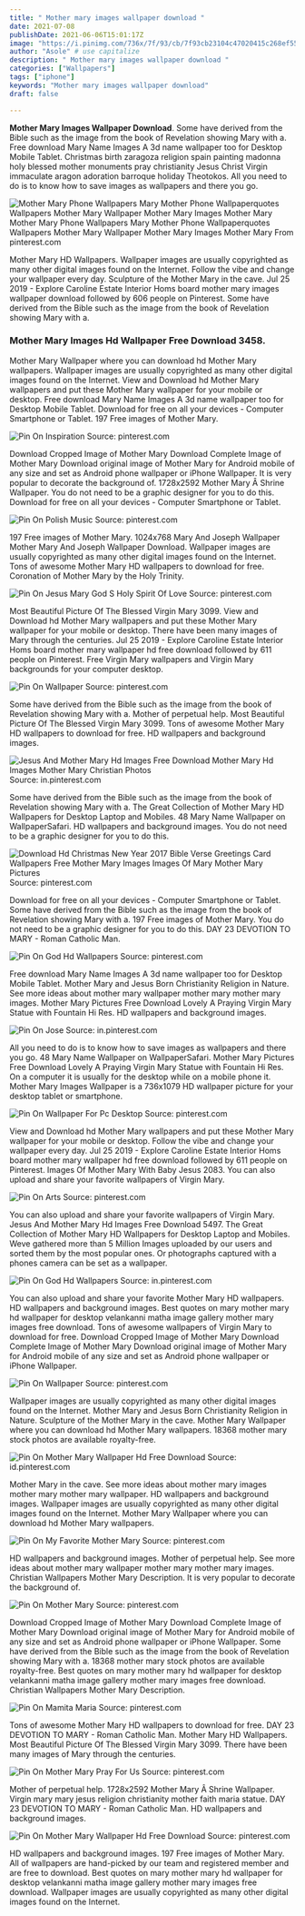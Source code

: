 ```yaml
---
title: " Mother mary images wallpaper download "
date: 2021-07-08
publishDate: 2021-06-06T15:01:17Z
image: "https://i.pinimg.com/736x/7f/93/cb/7f93cb23104c47020415c268ef556cc1.jpg"
author: "Asole" # use capitalize
description: " Mother mary images wallpaper download "
categories: ["Wallpapers"]
tags: ["iphone"]
keywords: "Mother mary images wallpaper download"
draft: false

---
```



**Mother Mary Images Wallpaper Download**. Some have derived from the Bible such as the image from the book of Revelation showing Mary with a. Free download Mary Name Images A 3d name wallpaper too for Desktop Mobile Tablet. Christmas birth zaragoza religion spain painting madonna holy blessed mother monuments pray christianity Jesus Christ Virgin immaculate aragon adoration barroque holiday Theotokos. All you need to do is to know how to save images as wallpapers and there you go.

![Mother Mary Phone Wallpapers Mary Mother Phone Wallpaperquotes Wallpapers Mother Mary Wallpaper Mother Mary Images Mother Mary](https://i.pinimg.com/736x/d0/dc/99/d0dc994d562c4a6c2cb3ede81e69ea96.jpg "Mother Mary Phone Wallpapers Mary Mother Phone Wallpaperquotes Wallpapers Mother Mary Wallpaper Mother Mary Images Mother Mary")
Mother Mary Phone Wallpapers Mary Mother Phone Wallpaperquotes Wallpapers Mother Mary Wallpaper Mother Mary Images Mother Mary From pinterest.com


Mother Mary HD Wallpapers. Wallpaper images are usually copyrighted as many other digital images found on the Internet. Follow the vibe and change your wallpaper every day. Sculpture of the Mother Mary in the cave. Jul 25 2019 - Explore Caroline Estate Interior Homs board mother mary images wallpaper download followed by 606 people on Pinterest. Some have derived from the Bible such as the image from the book of Revelation showing Mary with a.

### Mother Mary Images Hd Wallpaper Free Download 3458.

Mother Mary Wallpaper where you can download hd Mother Mary wallpapers. Wallpaper images are usually copyrighted as many other digital images found on the Internet. View and Download hd Mother Mary wallpapers and put these Mother Mary wallpaper for your mobile or desktop. Free download Mary Name Images A 3d name wallpaper too for Desktop Mobile Tablet. Download for free on all your devices - Computer Smartphone or Tablet. 197 Free images of Mother Mary.


![Pin On Inspiration](https://i.pinimg.com/originals/d7/0a/39/d70a3925f7f6032c0acc7d9d0a4376c0.jpg "Pin On Inspiration")
Source: pinterest.com

Download Cropped Image of Mother Mary Download Complete Image of Mother Mary Download original image of Mother Mary for Android mobile of any size and set as Android phone wallpaper or iPhone Wallpaper. It is very popular to decorate the background of. 1728x2592 Mother Mary Â Shrine Wallpaper. You do not need to be a graphic designer for you to do this. Download for free on all your devices - Computer Smartphone or Tablet.

![Pin On Polish Music](https://i.pinimg.com/originals/86/a4/50/86a450acd613f8c5f490ce74adaee8b3.jpg "Pin On Polish Music")
Source: pinterest.com

197 Free images of Mother Mary. 1024x768 Mary And Joseph Wallpaper Mother Mary And Joseph Wallpaper Download. Wallpaper images are usually copyrighted as many other digital images found on the Internet. Tons of awesome Mother Mary HD wallpapers to download for free. Coronation of Mother Mary by the Holy Trinity.

![Pin On Jesus Mary God S Holy Spirit Of Love](https://i.pinimg.com/originals/f2/88/97/f288978505aa657eac9bef71b0cf4b4e.jpg "Pin On Jesus Mary God S Holy Spirit Of Love")
Source: pinterest.com

Most Beautiful Picture Of The Blessed Virgin Mary 3099. View and Download hd Mother Mary wallpapers and put these Mother Mary wallpaper for your mobile or desktop. There have been many images of Mary through the centuries. Jul 25 2019 - Explore Caroline Estate Interior Homs board mother mary wallpaper hd free download followed by 611 people on Pinterest. Free Virgin Mary wallpapers and Virgin Mary backgrounds for your computer desktop.

![Pin On Wallpaper](https://i.pinimg.com/474x/14/51/1a/14511a11401b3f81d3c5052d4feea731.jpg "Pin On Wallpaper")
Source: pinterest.com

Some have derived from the Bible such as the image from the book of Revelation showing Mary with a. Mother of perpetual help. Most Beautiful Picture Of The Blessed Virgin Mary 3099. Tons of awesome Mother Mary HD wallpapers to download for free. HD wallpapers and background images.

![Jesus And Mother Mary Hd Images Free Download Mother Mary Hd Images Mother Mary Christian Photos](https://i.pinimg.com/originals/a7/0d/52/a70d52ed6ec8c13e03e551473dc4d476.jpg "Jesus And Mother Mary Hd Images Free Download Mother Mary Hd Images Mother Mary Christian Photos")
Source: in.pinterest.com

Some have derived from the Bible such as the image from the book of Revelation showing Mary with a. The Great Collection of Mother Mary HD Wallpapers for Desktop Laptop and Mobiles. 48 Mary Name Wallpaper on WallpaperSafari. HD wallpapers and background images. You do not need to be a graphic designer for you to do this.

![Download Hd Christmas New Year 2017 Bible Verse Greetings Card Wallpapers Free Mother Mary Images Images Of Mary Mother Mary Pictures](https://i.pinimg.com/originals/d2/8b/cd/d28bcdf2bba7e95974f875c53ac75f0f.jpg "Download Hd Christmas New Year 2017 Bible Verse Greetings Card Wallpapers Free Mother Mary Images Images Of Mary Mother Mary Pictures")
Source: pinterest.com

Download for free on all your devices - Computer Smartphone or Tablet. Some have derived from the Bible such as the image from the book of Revelation showing Mary with a. 197 Free images of Mother Mary. You do not need to be a graphic designer for you to do this. DAY 23 DEVOTION TO MARY - Roman Catholic Man.

![Pin On God Hd Wallpapers](https://i.pinimg.com/originals/f3/ed/f4/f3edf4e637d2e34a21b80453d88e279b.jpg "Pin On God Hd Wallpapers")
Source: pinterest.com

Free download Mary Name Images A 3d name wallpaper too for Desktop Mobile Tablet. Mother Mary and Jesus Born Christianity Religion in Nature. See more ideas about mother mary wallpaper mother mary mother mary images. Mother Mary Pictures Free Download Lovely A Praying Virgin Mary Statue with Fountain Hi Res. HD wallpapers and background images.

![Pin On Jose](https://i.pinimg.com/originals/72/65/27/726527f5d12cf68b4a72ca4a323b4c50.jpg "Pin On Jose")
Source: in.pinterest.com

All you need to do is to know how to save images as wallpapers and there you go. 48 Mary Name Wallpaper on WallpaperSafari. Mother Mary Pictures Free Download Lovely A Praying Virgin Mary Statue with Fountain Hi Res. On a computer it is usually for the desktop while on a mobile phone it. Mother Mary Images Wallpaper is a 736x1079 HD wallpaper picture for your desktop tablet or smartphone.

![Pin On Wallpaper For Pc Desktop](https://i.pinimg.com/originals/98/ca/71/98ca71900d061f918195e2cac6356df1.jpg "Pin On Wallpaper For Pc Desktop")
Source: pinterest.com

View and Download hd Mother Mary wallpapers and put these Mother Mary wallpaper for your mobile or desktop. Follow the vibe and change your wallpaper every day. Jul 25 2019 - Explore Caroline Estate Interior Homs board mother mary wallpaper hd free download followed by 611 people on Pinterest. Images Of Mother Mary With Baby Jesus 2083. You can also upload and share your favorite wallpapers of Virgin Mary.

![Pin On Arts](https://i.pinimg.com/originals/d9/b7/35/d9b735dde9a09be0387dad806279886b.jpg "Pin On Arts")
Source: pinterest.com

You can also upload and share your favorite wallpapers of Virgin Mary. Jesus And Mother Mary Hd Images Free Download 5497. The Great Collection of Mother Mary HD Wallpapers for Desktop Laptop and Mobiles. Weve gathered more than 5 Million Images uploaded by our users and sorted them by the most popular ones. Or photographs captured with a phones camera can be set as a wallpaper.

![Pin On God Hd Wallpapers](https://i.pinimg.com/originals/48/38/df/4838dfbddcf76b01a951df30bdbc75b3.jpg "Pin On God Hd Wallpapers")
Source: in.pinterest.com

You can also upload and share your favorite Mother Mary HD wallpapers. HD wallpapers and background images. Best quotes on mary mother mary hd wallpaper for desktop velankanni matha image gallery mother mary images free download. Tons of awesome wallpapers of Virgin Mary to download for free. Download Cropped Image of Mother Mary Download Complete Image of Mother Mary Download original image of Mother Mary for Android mobile of any size and set as Android phone wallpaper or iPhone Wallpaper.

![Pin On Wallpaper](https://i.pinimg.com/originals/ef/31/50/ef31502f5b78802eb8b791943ba27b78.jpg "Pin On Wallpaper")
Source: pinterest.com

Wallpaper images are usually copyrighted as many other digital images found on the Internet. Mother Mary and Jesus Born Christianity Religion in Nature. Sculpture of the Mother Mary in the cave. Mother Mary Wallpaper where you can download hd Mother Mary wallpapers. 18368 mother mary stock photos are available royalty-free.

![Pin On Mother Mary Wallpaper Hd Free Download](https://i.pinimg.com/originals/0c/1b/8f/0c1b8f4fecc54ab1ec4210cd3213c3fd.jpg "Pin On Mother Mary Wallpaper Hd Free Download")
Source: id.pinterest.com

Mother Mary in the cave. See more ideas about mother mary images mother mary mother mary wallpaper. HD wallpapers and background images. Wallpaper images are usually copyrighted as many other digital images found on the Internet. Mother Mary Wallpaper where you can download hd Mother Mary wallpapers.

![Pin On My Favorite Mother Mary](https://i.pinimg.com/originals/89/f4/29/89f429ecd5d89100acbd5d63008779b4.jpg "Pin On My Favorite Mother Mary")
Source: pinterest.com

HD wallpapers and background images. Mother of perpetual help. See more ideas about mother mary wallpaper mother mary mother mary images. Christian Wallpapers Mother Mary Description. It is very popular to decorate the background of.

![Pin On Mother Mary](https://i.pinimg.com/originals/59/41/cc/5941cc40300aa8b34d2729e033dea94f.jpg "Pin On Mother Mary")
Source: pinterest.com

Download Cropped Image of Mother Mary Download Complete Image of Mother Mary Download original image of Mother Mary for Android mobile of any size and set as Android phone wallpaper or iPhone Wallpaper. Some have derived from the Bible such as the image from the book of Revelation showing Mary with a. 18368 mother mary stock photos are available royalty-free. Best quotes on mary mother mary hd wallpaper for desktop velankanni matha image gallery mother mary images free download. Christian Wallpapers Mother Mary Description.

![Pin On Mamita Maria](https://i.pinimg.com/originals/56/c7/74/56c774db54663c41cdec63557e6204a5.jpg "Pin On Mamita Maria")
Source: pinterest.com

Tons of awesome Mother Mary HD wallpapers to download for free. DAY 23 DEVOTION TO MARY - Roman Catholic Man. Mother Mary HD Wallpapers. Most Beautiful Picture Of The Blessed Virgin Mary 3099. There have been many images of Mary through the centuries.

![Pin On Mother Mary Pray For Us](https://i.pinimg.com/originals/6b/a1/3b/6ba13b54a75482b38b7403675b7edbdd.jpg "Pin On Mother Mary Pray For Us")
Source: pinterest.com

Mother of perpetual help. 1728x2592 Mother Mary Â Shrine Wallpaper. Virgin mary mary jesus religion christianity mother faith maria statue. DAY 23 DEVOTION TO MARY - Roman Catholic Man. HD wallpapers and background images.

![Pin On Mother Mary Wallpaper Hd Free Download](https://i.pinimg.com/736x/7f/93/cb/7f93cb23104c47020415c268ef556cc1.jpg "Pin On Mother Mary Wallpaper Hd Free Download")
Source: pinterest.com

HD wallpapers and background images. 197 Free images of Mother Mary. All of wallpapers are hand-picked by our team and registered member and are free to download. Best quotes on mary mother mary hd wallpaper for desktop velankanni matha image gallery mother mary images free download. Wallpaper images are usually copyrighted as many other digital images found on the Internet.

